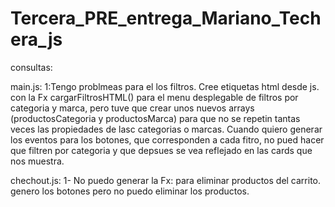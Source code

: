 # Tercera_PRE_entrega_Mariano_Techera_js

consultas:

main.js:
1:Tengo problmeas para el los filtros.
Cree etiquetas html desde js. con la Fx cargarFiltrosHTML() para el menu desplegable de filtros por categoria y marca, pero tuve que crear unos nuevos arrays (productosCategoria y productosMarca) para que no se repetin tantas veces las propiedades de lasc categorias o marcas.
Cuando quiero generar los eventos para los botones, que corresponden a cada fitro, no pued hacer que filtren por categoria y que depsues se vea reflejado en las cards que nos muestra.
 
chechout.js:
1- No puedo generar la Fx: para eliminar productos del carrito. genero los botones pero no puedo eliminar los productos.


 
